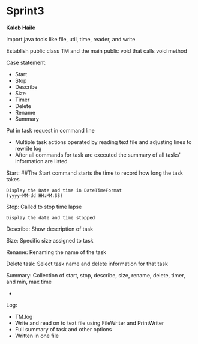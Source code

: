 # Sprint3

**Kaleb Haile**

Import java tools like file, util, time, reader, and write

Establish public class TM and the main public void that calls void method

Case statement:
  * Start
  * Stop
  * Describe
  * Size
  * Timer
  * Delete
  * Rename
  * Summary
  
Put in task request in command line
- Multiple task actions operated by reading text file and adjusting lines to rewrite log
- After all commands for task are executed the summary of all tasks' information are listed


Start:
    ##The Start command starts the time to record how long the task takes 
    
    Display the Date and time in DateTimeFormat
    (yyyy-MM-dd HH:MM:SS)
    
Stop:
    Called to stop time lapse
    
    Display the date and time stopped
    
Describe:
    Show description of task 
    
Size:
    Specific size assigned to task

Rename:
    Renaming the name of the task
    
Delete task:
    Select task name and delete information for that task
    
Summary:
    Collection of start, stop, describe, size, rename, delete, timer, and min, max time
    
* 

Log:
* TM.log
* Write and read on to text file using FileWriter and PrintWriter
* Full summary of task and other options
* Written in one file
    

